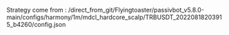 Strategy come from : /direct_from_git/Flyingtoaster/passivbot_v5.8.0-main/configs/harmony/1m/mdcl_hardcore_scalp/TRBUSDT_20220818203915_b4260/config.json